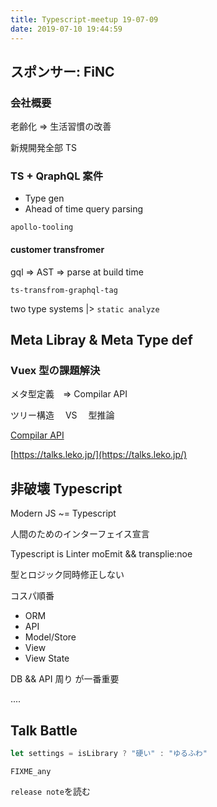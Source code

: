 ```yaml
---
title: Typescript-meetup 19-07-09
date: 2019-07-10 19:44:59
---
```


## スポンサー: FiNC

### 会社概要

老齢化 => 生活習慣の改善

新規開発全部 TS

### TS + QraphQL 案件

- Type gen
- Ahead of time query parsing

`apollo-tooling`

#### customer transfromer

gql => AST => parse at build time

`ts-transfrom-graphql-tag`

two type systems |> `static analyze`

## Meta Libray & Meta Type def

### Vuex 型の課題解決

メタ型定義　=> Compilar API

ツリー構造　 VS 　型推論

[Compilar API](https://github.com/microsoft/TypeScript/wiki/Using-the-Compiler-API)

[https://talks.leko.jp/](https://talks.leko.jp/)

## 非破壊 Typescript

Modern JS ~= Typescript

人間のためのインターフェイス宣言

Typescript is Linter
moEmit && transplie:noe

型とロジック同時修正しない

コスパ順番

- ORM
- API
- Model/Store
- View
- View State

DB && API 周り が一番重要

....

## Talk Battle

```js
let settings = isLibrary ? "硬い" : "ゆるふわ"
```

`FIXME_any`

`release note`を読む
